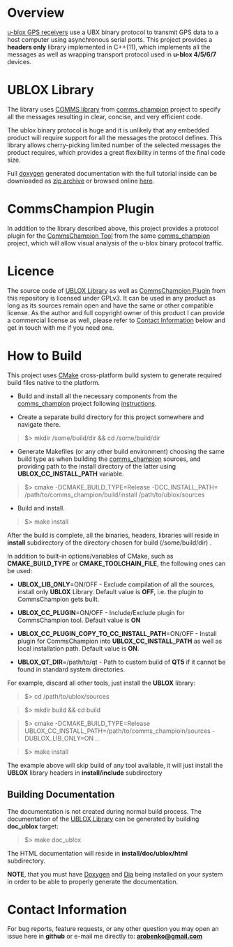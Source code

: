 # Overview
[u-blox GPS receivers](https://www.u-blox.com/en/position-time)
use a UBX binary protocol to transmit GPS data to a host computer using
asynchronous serial ports. This project provides a **headers only** library
implemented in C++(11), which implements all the messages as well as wrapping 
transport protocol used in **u-blox 4/5/6/7** devices.

# UBLOX Library
The library uses [COMMS library](https://github.com/arobenko/comms_champion#comms-library)
from [comms_champion](https://github.com/arobenko/comms_champion) project 
to specify all the messages resulting in clear, concise,
and very efficient code.

The ublox binary protocol is huge and it is unlikely that any embedded product
will require support for all the messages the protocol defines. This library
allows cherry-picking limited number of the selected messages the product requires,
which provides a great flexibility in terms of the final code size.

Full [doxygen](www.doxygen.org) generated documentation with the full tutorial inside can be
downloaded as [zip archive](https://dl.dropboxusercontent.com/u/46999418/ublox/doc_ublox.zip)
or browsed online [here](https://dl.dropboxusercontent.com/u/46999418/ublox/html/index.html).

# CommsChampion Plugin
In addition to the library described above, this project provides a protocol
plugin for the [CommsChampion Tool](https://github.com/arobenko/comms_champion#commschampion-tool)
from the same [comms_champion](https://github.com/arobenko/comms_champion) project,
which will allow visual analysis of the u-blox binary protocol traffic.

# Licence
The source code of [UBLOX Library](#ublox-library) as well as [CommsChampion Plugin](#commschampion-plugin) 
from this repository is licensed under GPLv3. 
It can be used in any product as long as its sources remain open and
have the same or other compatible license. As the author and full copyright
owner of this product I can provide a commercial license as well, please refer
to [Contact Information](#contact-information) below and get in touch with
me if you need one.

# How to Build
This project uses [CMake](https://cmake.org) cross-platform build system to
generate required build files native to the platform.

- Build and install all the necessary components from the 
[comms_champion](https://github.com/arobenko/comms_champion) project following
[instructions](https://github.com/arobenko/comms_champion#how-to-build).

- Create a separate build directory for this project somewhere and navigate there.

>$> mkdir /some/build/dir && cd /some/build/dir

- Generate Makefiles (or any other build environment) choosing the same build type
as when building the [comms_champion](https://github.com/arobenko/comms_champion)
sources, and providing path to the install directory of the latter using **UBLOX_CC_INSTALL_PATH**
variable.

>$> cmake -DCMAKE_BUILD_TYPE=Release -DCC_INSTALL_PATH= /path/to/comms_champion/build/install /path/to/ublox/sources

- Build and install.

>$> make install

After the build is complete, all the binaries, headers, libraries will reside
in **install** subdirectory of the directory chosen for build (/some/build/dir) .

In addition to built-in options/variables of CMake, such as **CMAKE_BUILD_TYPE** or
**CMAKE_TOOLCHAIN_FILE**, the following ones can be used:

- **UBLOX_LIB_ONLY**=ON/OFF - Exclude compilation of all the sources, install only
**UBLOX** Library. Default value is **OFF**, i.e. the plugin to CommsChampion gets built.

- **UBLOX_CC_PLUGIN**=ON/OFF - Include/Exclude plugin for CommsChampion tool.
Default value is **ON**

- **UBLOX_CC_PLUGIN_COPY_TO_CC_INSTALL_PATH**=ON/OFF - Install plugin for 
CommsChampion into **UBLOX_CC_INSTALL_PATH** as well as local installation path. 
Default value is **ON**.

- **UBLOX_QT_DIR**=/path/to/qt - Path to custom build of **QT5** if it cannot be
found in standard system directories.

For example, discard all other tools, just install the **UBLOX** library:

>$> cd /path/to/ublox/sources

>$> mkdir build && cd build

>$> cmake -DCMAKE_BUILD_TYPE=Release UBLOX_CC_INSTALL_PATH=/path/to/comms_champioin/sources -DUBLOX_LIB_ONLY=ON ..

>$> make install 

The example above will skip build of any tool available, it will just install 
the **UBLOX** library headers in **install/include** subdirectory

## Building Documentation
The documentation is not created during normal build process. The documentation of
the [UBLOX Library](#ublox-library) can be generated by building **doc_ublox**
target:
 
>$> make doc_ublox

The HTML documentation will reside in **install/doc/ublox/html** subdirectory.

**NOTE**, that you must have 
[Doxygen](www.doxygen.org) 
and [Dia](https://wiki.gnome.org/Apps/Dia) 
being installed on your system in order to be able to properly generate the 
documentation.

# Contact Information
For bug reports, feature requests, or any other question you may open an issue
here in **github** or e-mail me directly to: **arobenko@gmail.com**

